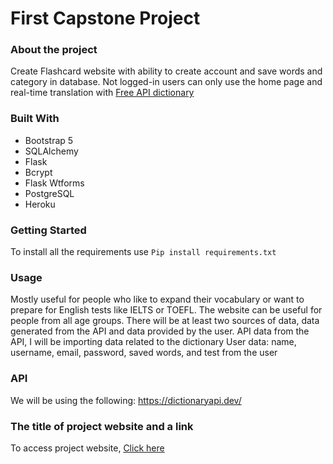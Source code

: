 # First Capstone Project
### About the project
Create Flashcard website with ability to create account and save words and category in database. Not logged-in users can only use the home page and real-time translation with [Free API dictionary](https://dictionaryapi.dev/)

### Built With

* Bootstrap 5
* SQLAlchemy
* Flask
* Bcrypt
* Flask Wtforms
* PostgreSQL
* Heroku


### Getting Started

To install all the requirements use `Pip install requirements.txt`

### **Usage**
Mostly useful for people who like to expand their vocabulary or want to prepare for English tests like IELTS or TOEFL. The website can be useful for people from all age groups.
There will be at least two sources of data, data generated from the API and data provided by the user. API data from the API, I will be importing data related to the dictionary
User data: name, username, email, password, saved words, and test from the user

### API
We will be using the following:
https://dictionaryapi.dev/

### The title of project website and a link

To access project website, [Click here](https://capstone-one-project.herokuapp.com/)


